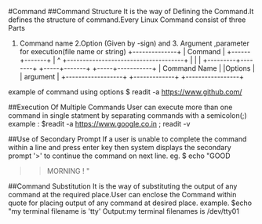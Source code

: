 
#Command
##Command Structure
It is the way of Defining the Command.It defines the structure of command.Every Linux Command consist of three Parts
1. Command name 2.Option (Given by -sign) and 3. Argument ,parameter for execution(file name or string)
 		      +--------------+
                      |   Command    |
                      +------+-------+
                             |
                             ^
          +-------------------------------------+
          |                  |                  |
+---------+--------+   +-----+-------+    +-----+-----------+
|  Command Name    |   |Options      |    |  argument       |
+------------------+   +-------------+    +-----------------+

example of command using  options 
$ readit -a https://www.github.com/

##Execution Of Multiple Commands
User can execute more than one command in single statment by separating commands with a semicolon(;)
example : $readit -a https://www.google.co.in ; readit -v


##Use of Secondary Prompt
If a user is unable to complete the command within a line and press enter key then system displays the secondary prompt '>' to continue the command on next line.
eg. $ echo "GOOD
 >>MORNING ! "

##Command Substitution
It is the way of substituting the output of any command at the required place.User can enclose the Command within quote for placing output of any command at desired place.
example.
$echo "my terminal filename is 'tty'
Output:my terminal filenames is /dev/tty01
